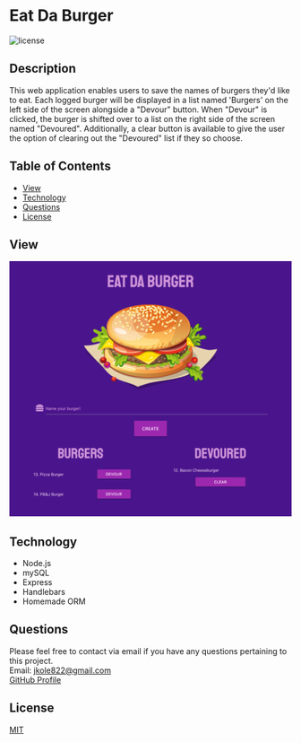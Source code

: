 # Eat Da Burger

![license](https://img.shields.io/static/v1?label=license&message=MIT&color=green&style=for-the-badge)

## Description

This web application enables users to save the names of burgers they'd like to eat. Each logged burger will be displayed in a list named 'Burgers' on the left side of the screen alongside a "Devour" button. When "Devour" is clicked, the burger is shifted over to a list on the right side of the screen named "Devoured". Additionally, a clear button is available to give the user the option of clearing out the "Devoured" list if they so choose.

## Table of Contents

- [View](#view)
- [Technology](#technology)
- [Questions](#questions)
- [License](#license)

## View

![Eat Da Burger App](./public/assets/img/burger-app.png)

## Technology

- Node.js
- mySQL
- Express
- Handlebars
- Homemade ORM

## Questions

Please feel free to contact via email if you have any questions pertaining to this project.  
Email: jkole822@gmail.com  
[GitHub Profile](https://github.com/jkole822)

## License

[MIT](https://choosealicense.com/licenses/mit)
